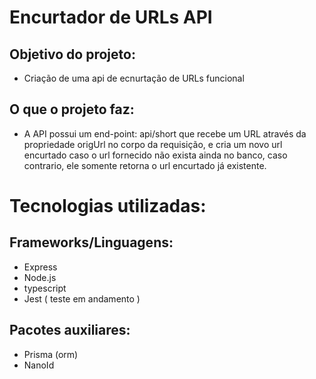 # Encurtador de URLs API

## Objetivo do projeto:  
- Criação de uma api de ecnurtação de URLs funcional

## O que o projeto faz: 
- A API possui um end-point: api/short que recebe um URL através da propriedade 
origUrl no corpo da requisição, e cria um novo url encurtado caso o url fornecido não exista ainda no banco,
caso contrario, ele somente retorna o url encurtado já existente.


# Tecnologias utilizadas: 
## Frameworks/Linguagens:

- Express
- Node.js 
- typescript
- Jest ( teste em andamento )
 
 ## Pacotes auxiliares:  
- Prisma (orm) 
- NanoId
